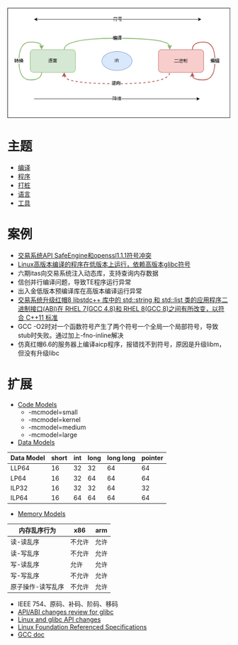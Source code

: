 

![](pic/topic.png)
# 主题
- [编译](compile.md)
- [程序](program.md)
- [打桩](stub.md)
- [语言](language.md)
- [工具](bin.md)

# 案例
- [交易系统API SafeEngine和openssl1.1.1符号冲突](symbolic.md)
- [Linux高版本编译的程序在低版本上运行，依赖高版本glibc符号](abi.md)
- 六期itas向交易系统注入动态库，支持查询内存数据
- 信创并行编译问题，导致TE程序运行异常
- 出入金低版本预编译库在高版本编译运行异常
- [交易系统升级红帽8 libstdc++ 库中的 std::string 和 std::list 类的应用程序二进制接口(ABI)在 RHEL 7(GCC 4.8)和 RHEL 8(GCC 8)之间有所改变，以符合 C++11 标准](https://gcc.gnu.org/onlinedocs/gcc-5.2.0/libstdc++/manual/manual/using_dual_abi.html)
- GCC -O2时对一个函数符号产生了两个符号一个全局一个局部符号，导致stub时失败。通过加上-fno-inline解决
- 仿真红帽6.6的服务器上编译aicp程序，报错找不到符号，原因是升级libm，但没有升级libc

# 扩展
- [Code Models](https://alittleresearcher.blogspot.com/2017/03/understanding-the-x64-code-models.html)
    - -mcmodel=small
    - -mcmodel=kernel
    - -mcmodel=medium
    - -mcmodel=large
- [Data Models](https://en.wikipedia.org/wiki/64-bit_computing#64-bit_data_models)

|  Data Model | short | int | long | long long | pointer|
| --- | --- | --- |--- | --- | --- |
| LLP64 | 16 | 32| 32| 64 | 64|
| LP64 | 16 | 32| 64| 64 | 64|
| ILP32 | 16 | 32| 32| 64 | 32|
| ILP64 | 16 | 64| 64| 64 | 64|

- [Memory Models](https://colobu.com/2021/06/30/hwmm/)

|  内存乱序行为|    x86 |      arm |
| --- | --- | --- |
| 读-读乱序 |             不允许 |  允许 |
| 读-写乱序  |            不允许  | 允许 |
| 写-读乱序   |           允许 |   允许 |
| 写-写乱序    |          不允许|  允许 |
| 原子操作-读写乱序 |      不允许 | 允许 |

- IEEE 754、原码、补码、阶码、移码
- [API/ABI changes review for glibc](https://abi-laboratory.pro/?view=timeline&l=glibc)
- [Linux and glibc API changes](https://man7.org/tlpi/api_changes/)
- [Linux Foundation Referenced Specifications](https://refspecs.linuxfoundation.org/)
- [GCC doc](https://gcc.gnu.org/onlinedocs/gcc/Option-Summary.html#Option-Summary)
